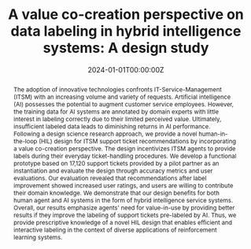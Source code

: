 ---
title: 'A value co-creation perspective on data labeling in hybrid intelligence systems:
  A design study'
authors:
- Mahei Manhai Li
- admin
- Christoph Peters
- Sarah Oeste-Reiss
- Jan Marco Leimeister

date: "2024-01-01T00:00:00Z"
doi: "https://doi.org/10.1016/j.is.2023.102311"

publishDate: '2025-07-31T11:06:18.821562Z'

# Publication type.
# Accepts a single type but formatted as a YAML list (for Hugo requirements).
# Enter a publication type from the CSL standard.
publication_types: ["article-journal"]

# Publication name and optional abbreviated publication name.
publication: "Information Systems, 120"
publication_short: ""

abstract: The adoption of innovative technologies confronts IT-Service-Management (ITSM) with an increasing volume and variety of requests. Artificial intelligence (AI) possesses the potential to augment customer service employees. However, the training data for AI systems are annotated by domain experts with little interest in labeling correctly due to their limited perceived value. Ultimately, insufficient labeled data leads to diminishing returns in AI performance. Following a design science research approach, we provide a novel human-in-the-loop (HIL) design for ITSM support ticket recommendations by incorporating a value co-creation perspective. The design incentivizes ITSM agents to provide labels during their everyday ticket-handling procedures. We develop a functional prototype based on 17,120 support tickets provided by a pilot partner as an instantiation and evaluate the design through accuracy metrics and user evaluations. Our evaluation revealed that recommendations after label improvement showed increased user ratings, and users are willing to contribute their domain knowledge. We demonstrate that our design benefits for both human agent and AI systems in the form of hybrid intelligence service systems. Overall, our results emphasize agents' need for value-in-use by providing better results if they improve the labeling of support tickets pre-labeled by AI. Thus, we provide prescriptive knowledge of a novel HIL design that enables efficient and interactive labeling in the context of diverse applications of reinforcement learning systems.

# Summary. An optional shortened abstract.
summary: ""

tags:
- Hybrid Intelligence
- Interactive Labeling
- Value Co-Creation
- Human-In-The-Loop
- Language Models
featured: true

url_pdf: "https://www.sciencedirect.com/science/article/pii/S0306437923001473"
url_code: "https://anonymous.4open.science/r/Bandit-Backend-Clean-7506/"
url_dataset: ''
url_poster: ''
url_project: "https://projekt-hiss.de/"
url_slides: ''
url_source: ''
url_video: ''

# Featured image
# To use, add an image named `featured.jpg/png` to your page's folder. 
image:
  caption: 'DALL-E'
  focal_point: ""
  preview_only: false

# Associated Projects (optional).
#   Associate this publication with one or more of your projects.
#   Simply enter your project's folder or file name without extension.
#   E.g. `internal-project` references `content/project/internal-project/index.md`.
#   Otherwise, set `projects: []`.
projects: []

# Slides (optional).
#   Associate this publication with Markdown slides.
#   Simply enter your slide deck's filename without extension.
#   E.g. `slides: "example"` references `content/slides/example/index.md`.
#   Otherwise, set `slides: ""`.
slides:  ""
---